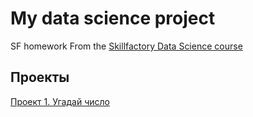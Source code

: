 # My data science project
SF homework
From the [ Skillfactory Data Science course](https://apps.skillfactory.ru/learning/course/course-v1:SkillFactory+DST-3.0+28FEB2021/progress)
## Проекты 
[Проект 1. Угадай число ](https://github.com/nikita12354322/app/tree/main/project1)